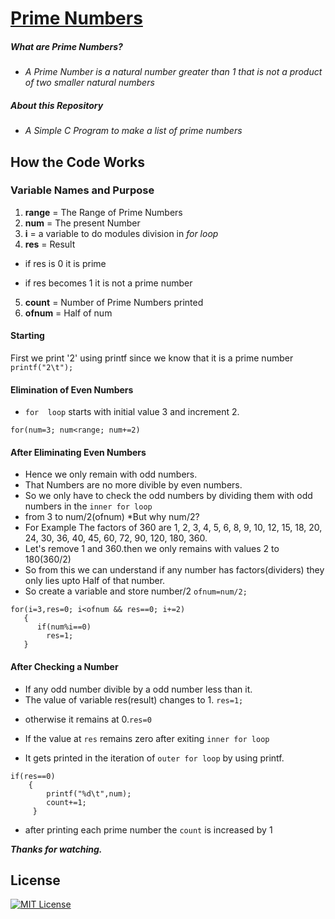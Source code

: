 # [Prime Numbers](https://github.com/BhargavSai-Lingampalli/prime-numbers/)
##### ***What are Prime Numbers?***
* *A Prime Number is a natural number greater than 1 that is not a product of two smaller natural numbers*
##### ***About this Repository***
* *A Simple C Program to make a list of prime numbers*
## How the Code Works
### Variable Names and Purpose
1. **range** = The Range of Prime Numbers
2. **num** = The present Number
3. **i** = a variable to do modules division in *for loop*
4. **res** = Result
  - if res is 0 it is prime
* if res becomes 1 it is not a prime number
5. **count** = Number of Prime Numbers printed
6. **ofnum** = Half of num


#### Starting
 First we print '2' using printf  since we know that it is a prime number 
`printf("2\t");`

#### Elimination of Even Numbers
* `for  loop` starts with initial value 3 and increment 2.

`for(num=3; num<range; num+=2)`
#### After Eliminating Even Numbers
* Hence we only remain with odd numbers. 
* That Numbers are no more divible by even numbers. 
* So we only have to check the odd numbers by dividing them with odd numbers in the `inner for loop`
* from 3 to num/2(ofnum)
*But why num/2?
* For Example 
The factors of 360 are 1, 2, 3, 4, 5, 6, 8, 9, 10, 12, 15, 18, 20,
 24, 30, 36, 40, 45, 60, 72, 90, 120, 180, 360.
* Let's remove 1 and 360.then we only remains with values 2 to 180(360/2)
* So from this we can understand if any number has factors(dividers) they only lies upto Half of that number.
* So create a variable and store number/2
```ofnum=num/2;```

```
for(i=3,res=0; i<ofnum && res==0; i+=2)
   {
      if(num%i==0)
        res=1;
   }

```
#### After Checking a Number 

* If any odd number divible by a odd number less than it.
* The value of variable res(result) changes to 1. 
    `res=1;`
- otherwise it remains at 0.`res=0`

- If the value at `res` remains zero after exiting `inner for loop`
- It gets printed in the iteration of `outer for loop`  by using printf.
```
if(res==0)
    {
        printf("%d\t",num);
        count+=1;
     }
```
- after printing each prime number the `count` is increased by 1

***Thanks for watching.***
## License

[![MIT License](https://img.shields.io/badge/Licence%20-MIT-brightgreen)](https://github.com/BhargavSai-Lingampalli/prime-numbers/blob/main/LICENCE)



